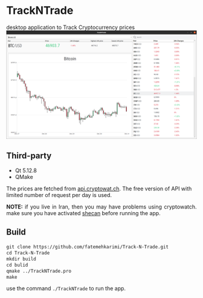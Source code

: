 # TrackNTrade
desktop application to Track Cryptocurrency prices
![TrackNTrade](screenshots/trackntrade.png)
## Third-party
- Qt 5.12.8
- QMake

The prices are fetched from <a href="https://cryptowat.ch/">api.cryptowat.ch</a>. The free version of API with limited number of request per day is used.

<p style="text-align: justify">
<strong>NOTE:</strong> if you live in Iran, then you may have problems using cryptowatch. make sure you have activated <a href="https://shecan.ir">shecan</a> before running the app.
</p>

## Build
```
git clone https://github.com/fatemehkarimi/Track-N-Trade.git
cd Track-N-Trade
mkdir build
cd bulid
qmake ../TrackNTrade.pro
make
```

use the command `./TrackNTrade` to run the app.
